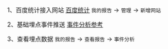 <!--
 * @file: 埋点工具
 * @author: yili109@outlook.com
-->
1、百度统计接入网站
[百度统计](https://tongji.baidu.com/)
`我的报告` -> `管理` -> `新增网站`

2、基础埋点事件推送
[事件分析参考](https://tongji.baidu.com/web/help/article?id=232&type=0)

3、查看埋点数据
`我的报告` -> `查看报告` -> `事件分析`
